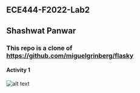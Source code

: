 ## ECE444-F2022-Lab2
## Shashwat Panwar
### This repo is a clone of https://github.com/miguelgrinberg/flasky


#### Activity 1

![alt text](https://github.com/shashPanwar/ECE444-F2022-Lab2/images/a1.PNG)